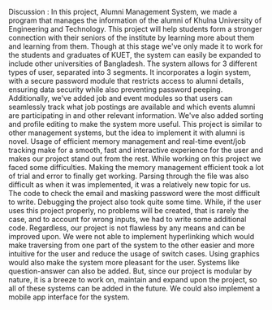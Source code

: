 Discussion :
In this project, Alumni Management System, we made a program that manages the information of the alumni of Khulna University of Engineering and Technology. This project will help students form a stronger connection with their seniors of the institute by learning more about them and learning from them. Though at this stage we've only made it to work for the students and graduates of KUET, the system can easily be expanded to include other universities of Bangladesh.
The system allows for 3 different types of user, separated into 3 segments. It incorporates a login system, with a secure password module that restricts access to alumni details, ensuring data security while also preventing password peeping. Additionally, we've added job and event modules so that users can seamlessly track what job postings are available and which events alumni are participating in and other relevant information. We've also added sorting and profile editing to make the system more useful.
This project is similar to other management systems, but the idea to implement it with alumni is novel. Usage of efficient memory management and real-time event/job tracking make for a smooth, fast and interactive experience for the user and makes our project stand out from the rest.
While working on this project we faced some difficulties. Making the memory management efficient took a lot of trial and error to finally get working. Parsing through the file was also difficult as when it was implemented, it was a relatively new topic for us. The code to check the email and masking password were the most difficult to write. Debugging the project also took quite some time. While, if the user uses this project properly, no problems will be created, that is rarely the case, and to account for wrong inputs, we had to write some additional code.
Regardless, our project is not flawless by any means and can be improved upon. We were not able to implement hyperlinking which would make traversing from one part of the system to the other easier and more intuitive for the user and reduce the usage of switch cases. Using graphics would also make the system more pleasant for the user. Systems like question-answer can also be added. But, since our project is modular by nature, it is a breeze to work on, maintain and expand upon the project, so all of these systems can be added in the future. We could also implement a mobile app interface for the system.
